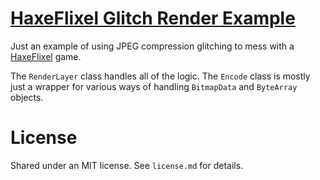 # [HaxeFlixel Glitch Render Example]()

Just an example of using JPEG compression glitching to mess with a [HaxeFlixel](http://www.haxeflixel.com) game.

The `RenderLayer` class handles all of the logic. The `Encode` class is mostly just a wrapper for various ways of handling `BitmapData` and `ByteArray` objects.

# License

Shared under an MIT license. See `license.md` for details.